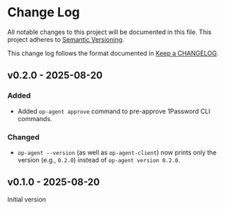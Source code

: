 # Change Log

All notable changes to this project will be documented in this file.
This project adheres to [Semantic Versioning].

This change log follows the format documented in [Keep a CHANGELOG].

[semantic versioning]: http://semver.org/
[keep a changelog]: http://keepachangelog.com/

## v0.2.0 - 2025-08-20

### Added

- Added `op-agent approve` command to pre-approve 1Password CLI commands.

### Changed

- `op-agent --version` (as well as `op-agent-client`) now prints only the version (e.g., `0.2.0`) instead of `op-agent version 0.2.0`.

## v0.1.0 - 2025-08-20

Initial version
